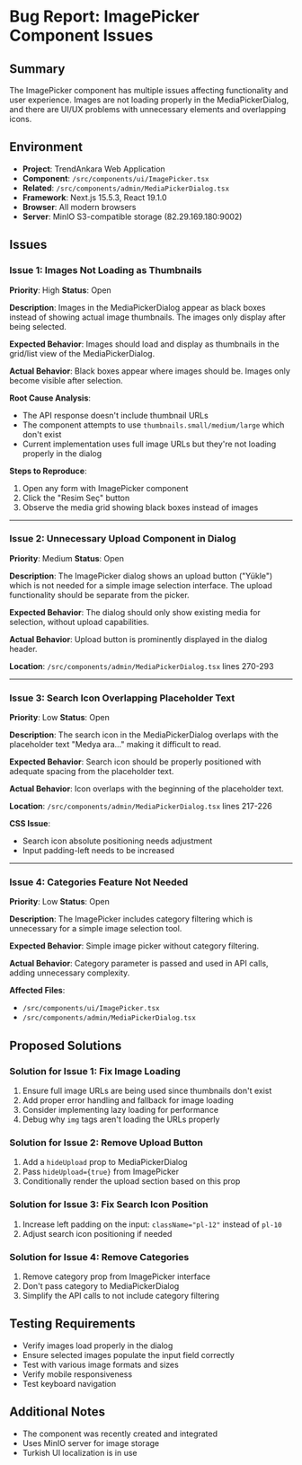 # Bug Report: ImagePicker Component Issues

## Summary
The ImagePicker component has multiple issues affecting functionality and user experience. Images are not loading properly in the MediaPickerDialog, and there are UI/UX problems with unnecessary elements and overlapping icons.

## Environment
- **Project**: TrendAnkara Web Application
- **Component**: `/src/components/ui/ImagePicker.tsx`
- **Related**: `/src/components/admin/MediaPickerDialog.tsx`
- **Framework**: Next.js 15.5.3, React 19.1.0
- **Browser**: All modern browsers
- **Server**: MinIO S3-compatible storage (82.29.169.180:9002)

## Issues

### Issue 1: Images Not Loading as Thumbnails
**Priority**: High
**Status**: Open

**Description**:
Images in the MediaPickerDialog appear as black boxes instead of showing actual image thumbnails. The images only display after being selected.

**Expected Behavior**:
Images should load and display as thumbnails in the grid/list view of the MediaPickerDialog.

**Actual Behavior**:
Black boxes appear where images should be. Images only become visible after selection.

**Root Cause Analysis**:
- The API response doesn't include thumbnail URLs
- The component attempts to use `thumbnails.small/medium/large` which don't exist
- Current implementation uses full image URLs but they're not loading properly in the dialog

**Steps to Reproduce**:
1. Open any form with ImagePicker component
2. Click the "Resim Seç" button
3. Observe the media grid showing black boxes instead of images

---

### Issue 2: Unnecessary Upload Component in Dialog
**Priority**: Medium
**Status**: Open

**Description**:
The ImagePicker dialog shows an upload button ("Yükle") which is not needed for a simple image selection interface. The upload functionality should be separate from the picker.

**Expected Behavior**:
The dialog should only show existing media for selection, without upload capabilities.

**Actual Behavior**:
Upload button is prominently displayed in the dialog header.

**Location**:
`/src/components/admin/MediaPickerDialog.tsx` lines 270-293

---

### Issue 3: Search Icon Overlapping Placeholder Text
**Priority**: Low
**Status**: Open

**Description**:
The search icon in the MediaPickerDialog overlaps with the placeholder text "Medya ara..." making it difficult to read.

**Expected Behavior**:
Search icon should be properly positioned with adequate spacing from the placeholder text.

**Actual Behavior**:
Icon overlaps with the beginning of the placeholder text.

**Location**:
`/src/components/admin/MediaPickerDialog.tsx` lines 217-226

**CSS Issue**:
- Search icon absolute positioning needs adjustment
- Input padding-left needs to be increased

---

### Issue 4: Categories Feature Not Needed
**Priority**: Low
**Status**: Open

**Description**:
The ImagePicker includes category filtering which is unnecessary for a simple image selection tool.

**Expected Behavior**:
Simple image picker without category filtering.

**Actual Behavior**:
Category parameter is passed and used in API calls, adding unnecessary complexity.

**Affected Files**:
- `/src/components/ui/ImagePicker.tsx`
- `/src/components/admin/MediaPickerDialog.tsx`

## Proposed Solutions

### Solution for Issue 1: Fix Image Loading
1. Ensure full image URLs are being used since thumbnails don't exist
2. Add proper error handling and fallback for image loading
3. Consider implementing lazy loading for performance
4. Debug why `img` tags aren't loading the URLs properly

### Solution for Issue 2: Remove Upload Button
1. Add a `hideUpload` prop to MediaPickerDialog
2. Pass `hideUpload={true}` from ImagePicker
3. Conditionally render the upload section based on this prop

### Solution for Issue 3: Fix Search Icon Position
1. Increase left padding on the input: `className="pl-12"` instead of `pl-10`
2. Adjust search icon positioning if needed

### Solution for Issue 4: Remove Categories
1. Remove category prop from ImagePicker interface
2. Don't pass category to MediaPickerDialog
3. Simplify the API calls to not include category filtering

## Testing Requirements
- Verify images load properly in the dialog
- Ensure selected images populate the input field correctly
- Test with various image formats and sizes
- Verify mobile responsiveness
- Test keyboard navigation

## Additional Notes
- The component was recently created and integrated
- Uses MinIO server for image storage
- Turkish UI localization is in use